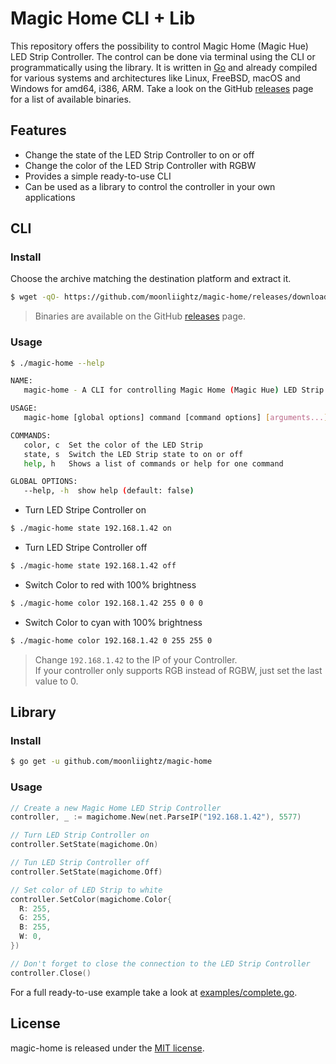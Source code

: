 # Magic Home CLI + Lib

This repository offers the possibility to control Magic Home (Magic Hue) LED Strip Controller. The control can be done via terminal using the CLI or programmatically using the library. It is written in [Go](https://golang.org/) and already compiled for various systems and architectures like Linux, FreeBSD, macOS and Windows for amd64, i386, ARM. Take a look on the GitHub [releases](https://github.com/moonliightz/magic-home/releases) page for a list of available binaries.


## Features

- Change the state of the LED Strip Controller to on or off
- Change the color of the LED Strip Controller with RGBW
- Provides a simple ready-to-use CLI
- Can be used as a library to control the controller in your own applications

## CLI

### Install

Choose the archive matching the destination platform and extract it.

```bash
$ wget -qO- https://github.com/moonliightz/magic-home/releases/download/v1.0.0/magic-home_1.0.0_linux_x86_64.tar.gz | tar -zxvf - magic-home
```

> Binaries are available on the GitHub [releases](https://github.com/moonliightz/magic-home/releases) page.

### Usage

```bash
$ ./magic-home --help

NAME:
   magic-home - A CLI for controlling Magic Home (Magic Hue) LED Strip Controller

USAGE:
   magic-home [global options] command [command options] [arguments...]

COMMANDS:
   color, c  Set the color of the LED Strip
   state, s  Switch the LED Strip state to on or off
   help, h   Shows a list of commands or help for one command

GLOBAL OPTIONS:
   --help, -h  show help (default: false)

```

- Turn LED Stripe Controller on
```bash
$ ./magic-home state 192.168.1.42 on
```

- Turn LED Stripe Controller off
```bash
$ ./magic-home state 192.168.1.42 off
```

- Switch Color to red with 100% brightness
```bash
$ ./magic-home color 192.168.1.42 255 0 0 0
```

- Switch Color to cyan with 100% brightness
```bash
$ ./magic-home color 192.168.1.42 0 255 255 0
```

> Change `192.168.1.42` to the IP of your Controller.  
> If your controller only supports RGB instead of RGBW, just set the last value to 0.


## Library

### Install

```bash
$ go get -u github.com/moonliightz/magic-home
```

### Usage

```go
// Create a new Magic Home LED Strip Controller
controller, _ := magichome.New(net.ParseIP("192.168.1.42"), 5577)

// Turn LED Strip Controller on
controller.SetState(magichome.On)

// Tun LED Strip Controller off
controller.SetState(magichome.Off)

// Set color of LED Strip to white
controller.SetColor(magichome.Color{
  R: 255,
  G: 255,
  B: 255,
  W: 0,
})

// Don't forget to close the connection to the LED Strip Controller
controller.Close()
```
For a full ready-to-use example take a look at [examples/complete.go](examples/complete.go).

## License

magic-home is released under the [MIT license](LICENSE).
